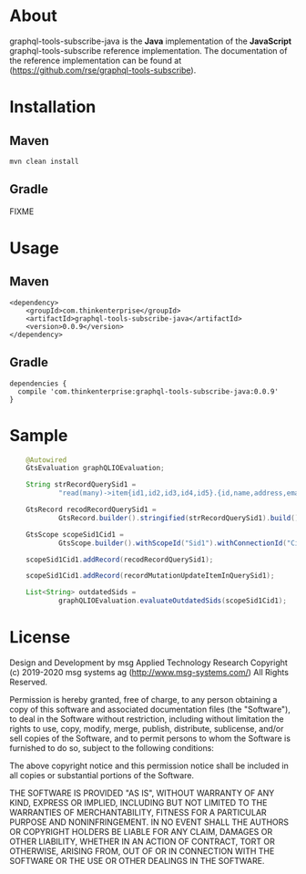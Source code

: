 # About
graphql-tools-subscribe-java is the **Java** implementation of the **JavaScript** graphql-tools-subscribe reference implementation. 
The documentation of the reference implementation can be found at  (https://github.com/rse/graphql-tools-subscribe). 

# Installation
## Maven 

```
mvn clean install
```

## Gradle 

FIXME

# Usage 

## Maven 
```
<dependency>
	<groupId>com.thinkenterprise</groupId>
	<artifactId>graphql-tools-subscribe-java</artifactId>
	<version>0.0.9</version>
</dependency>

```

## Gradle 

```
dependencies {
  compile 'com.thinkenterprise:graphql-tools-subscribe-java:0.0.9'
}
```


# Sample 

```java
	@Autowired
	GtsEvaluation graphQLIOEvaluation;

	String strRecordQuerySid1 =
			"read(many)->item{id1,id2,id3,id4,id5}.{id,name,address,email}";

	GtsRecord recodRecordQuerySid1 =
			GtsRecord.builder().stringified(strRecordQuerySid1).build();

	GtsScope scopeSid1Cid1 =
			GtsScope.builder().withScopeId("Sid1").withConnectionId("Cid1").withQuery(strRecordQuerySid1).withState(GtsScopeState.SUBSCRIBED).build();

	scopeSid1Cid1.addRecord(recodRecordQuerySid1);

	scopeSid1Cid1.addRecord(recordMutationUpdateItemInQuerySid1);

	List<String> outdatedSids =
			graphQLIOEvaluation.evaluateOutdatedSids(scopeSid1Cid1);

```


# License 
Design and Development by msg Applied Technology Research
Copyright (c) 2019-2020 msg systems ag (http://www.msg-systems.com/)
All Rights Reserved.
 
Permission is hereby granted, free of charge, to any person obtaining
a copy of this software and associated documentation files (the
"Software"), to deal in the Software without restriction, including
without limitation the rights to use, copy, modify, merge, publish,
distribute, sublicense, and/or sell copies of the Software, and to
permit persons to whom the Software is furnished to do so, subject to
the following conditions:
 
The above copyright notice and this permission notice shall be included
in all copies or substantial portions of the Software.
 
THE SOFTWARE IS PROVIDED "AS IS", WITHOUT WARRANTY OF ANY KIND,
EXPRESS OR IMPLIED, INCLUDING BUT NOT LIMITED TO THE WARRANTIES OF
MERCHANTABILITY, FITNESS FOR A PARTICULAR PURPOSE AND NONINFRINGEMENT.
IN NO EVENT SHALL THE AUTHORS OR COPYRIGHT HOLDERS BE LIABLE FOR ANY
CLAIM, DAMAGES OR OTHER LIABILITY, WHETHER IN AN ACTION OF CONTRACT,
TORT OR OTHERWISE, ARISING FROM, OUT OF OR IN CONNECTION WITH THE
SOFTWARE OR THE USE OR OTHER DEALINGS IN THE SOFTWARE.